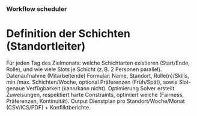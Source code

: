 ### Workflow scheduler

# Definition der Schichten (Standortleiter)
Für jeden Tag des Zielmonats: welche Schichtarten existieren (Start/Ende, Rolle), und wie viele Slots je Schicht (z. B. 2 Personen parallel).
Datenaufnahme (Mitarbeitende)
Formular: Name, Standort, Rolle(n)/Skills, min./max. Schichten/Woche, optional Präferenzen (Früh/Spät), sowie Slot-genaue Verfügbarkeit (kann/kann nicht).
Optimierung
Solver erstellt Zuweisungen, respektiert harte Constraints, optimiert weiche (Fairness, Präferenzen, Kontinuität).
Output
Dienstplan pro Standort/Woche/Monat (CSV/ICS/PDF) + Konfliktberichte.
